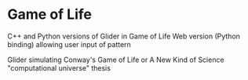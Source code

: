 Game of Life 
================
C++ and Python versions of Glider in Game of Life
Web version (Python binding) allowing user input of pattern

Glider simulating Conway's Game of Life or A New Kind of Science "computational universe" thesis